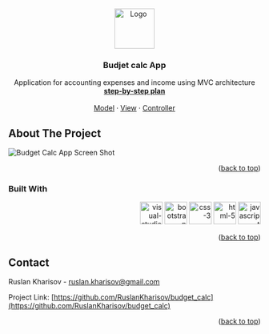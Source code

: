 <!-- Improved compatibility of back to top link: See: https://github.com/othneildrew/Best-README-Template/pull/73 -->

<a name="readme-top"></a>

<!-- PROJECT LOGO -->
<br />
<div align="center">
  <a href="#">
    <img src="./img/Icon-Budget.ico" alt="Logo" width="80" height="80">
  </a>

  <h3 align="center">Budjet calc App</h3>

  <p align="center">
    Application for accounting expenses and income using MVC architecture
    <br />
    <a href="#"><strong>step-by-step plan</strong></a>
    <br />
    <br />
    <a href="#">Model</a>
    ·
    <a href="#">View</a>
    ·
    <a href="#">Controller</a>
  </p>
</div>

## About The Project

![Budget Calc App Screen Shot](/budget_calc/img/screenshot.png )

<p align="right">(<a href="#readme-top">back to top</a>)</p>

### Built With

<p align="right">
  <img src="https://github.com/GerardPuigl/TechnologyStackIcons/blob/main/Logos/visual-studio-code.svg" alt="visual-studio-code" title="visual-studio-code" height="45px"/>  
  <img src="https://github.com/GerardPuigl/TechnologyStackIcons/blob/main/Logos/bootstrap.svg" alt="bootstrap" title="bootstrap" height="45px"/>
  <img src="https://github.com/GerardPuigl/TechnologyStackIcons/blob/main/Logos/css-3.svg" alt="css-3" title="css-3" height="45px"/>
  <img src="https://github.com/GerardPuigl/TechnologyStackIcons/blob/main/Logos/html-5.svg" alt="html-5" title="html-5" height="45px"/>  
  <img src="https://github.com/GerardPuigl/TechnologyStackIcons/blob/main/Logos/javascript.svg" alt="javascript" title="javascript" height="45px"/>
  
</p>

<p align="right">(<a href="#readme-top">back to top</a>)</p>

## Contact

Ruslan Kharisov - ruslan.kharisov@gmail.com

Project Link: [https://github.com/RuslanKharisov/budget_calc](https://github.com/RuslanKharisov/budget_calc)

<p align="right">(<a href="#readme-top">back to top</a>)</p>


